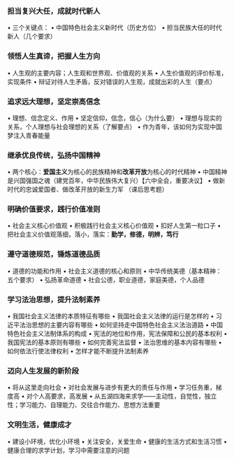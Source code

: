 ### 担当复兴大任，成就时代新人

$\bullet$ 三个关键点：
$\bullet$ 中国特色社会主义新时代（历史方位）
$\bullet$ 担当民族大任的时代新人（几个要求）

### 领悟人生真谛，把握人生方向

$\bullet$ 人生观的主要内容；人生观和世界观、价值观的关系
$\bullet$ 人生价值观的评价标准，实现条件
$\bullet$ 辩证对待人生矛盾，反对错误的人生观，成就出彩的人生（要点）

### 追求远大理想，坚定崇高信念
$\bullet$ 理想、信念定义、作用
$\bullet$ 坚定信仰，信念，信心（为什么要）
$\bullet$ 理想与现实的关系，个人理想与社会理想的关系（了解要点）
$\bullet$ 作为青年，该如何为实现中国梦注入青春能量

### 继承优良传统，弘扬中国精神

$\bullet$ 两个核心：**爱国主义**为核心的民族精神和**改革开放**为核心的时代精神
$\bullet$ 中国精神是兴国强国之魂（建党百年，中华民族伟大复兴）【六中全会，重要决议】
$\bullet$ 做新时代的忠诚爱国者、做改革开放的新生力军
（课后思考题）

### 明确价值要求，践行价值准则

$\bullet$ 社会主义核心价值观
$\bullet$ 积极践行社会主义核心价值观
$\bullet$ 扣好人生第一粒口子
$\bullet$ 把社会主义价值观落细，落小，落实：**勤学，修德，明辨，笃行**

### 遵守道德规范，锤炼道德品质

$\bullet$ 道德的功能和作用
$\bullet$ 社会主义道德的核心和原则
$\bullet$ 中华传统美德（基本精神：五个要求）
$\bullet$ 弘扬革命道德
$\bullet$ 社会公德，职业道德，家庭美德，个人品德

### 学习法治思想，提升法制素养

$\bullet$ 我国社会主义法律的本质特征有哪些
$\bullet$ 我国社会主义法律的运行是怎样的
$\bullet$ 习近平法治思想的主要内容有哪些
$\bullet$ 如何坚持走中国特色社会主义法治道路
$\bullet$ 中国特色社会主义法制体系的构成
$\bullet$ 宪法的地位和作用，宪法保障和公民的基本权利
$\bullet$ 我国宪法的基本原则有哪些
$\bullet$ 如何完善宪法监督
$\bullet$ 法治思维的基本内容有哪些
$\bullet$ 如何依法行使法律权利
$\bullet$ 怎样才能不断提升法制素养

<!--下面基本不考-->

### 迈向人生发展的新阶段

$\bullet$ 将从这里走向社会
$\bullet$ 对社会发展与进步有更大的责任与作用
$\bullet$ 学习任务重，梯度高
$\bullet$ 对个人高要求，高发展
$\bullet$ 从五湖四海来求学——主动性，自觉性，独立性；学习能力、自理能力、交往合作能力、思想方法重要

### 文明生活，健康成才

$\bullet$ 建设小环境，优化小环境
$\bullet$ 关注安全，关爱生命
$\bullet$ 健康的生活方式和生活习惯
$\bullet$ 健康合理的求学计划，学习中需要注意的问题